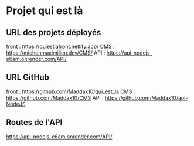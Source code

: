 # Projet qui est là
## URL des projets déployés

front : https://quiestlafront.netlify.app/
CMS : https://michonmaximilien.dev/CMS/
API : https://api-nodejs-e6am.onrender.com/API/

## URL GitHub

front : https://github.com/Maddax10/qui_est_la
CMS : https://github.com/Maddax10/CMS
API : https://github.com/Maddax10/api-NodeJS

## Routes de l'API

https://api-nodejs-e6am.onrender.com/API/
